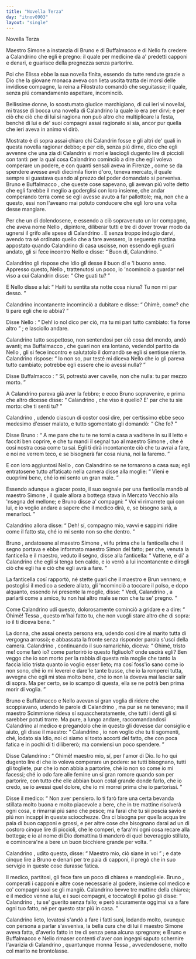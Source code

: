 ```yaml
---
title: "Novella Terza"
day: "itnov0903"
layout: "single"
---
```

<html>
 <head>
 </head>
 <body>
  <div id="nov0903" type="novella" who="filostrato">
   <head>
    Novella Terza
   </head>
   <argument>
    <p>
     <milestone id="p09030001"/>
     <name persref="simone" type="person">
      Maestro Simone
     </name>
     a instanzia di
     <name persref="bruno" type="person">
      Bruno
     </name>
     e di
     <name persref="buffalmacco" type="person">
      Buffalmacco
     </name>
     e di
     <name persref="nellodidino" type="person">
      Nello
     </name>
     fa credere a
     <name persref="calandrino" type="person">
      Calandrino
     </name>
     che egli &egrave; pregno: il quale per medicine d&agrave; a' predetti capponi e denari, e guarisce della pregnezza senza partorire.
    </p>
   </argument>
   <div3 type="commentary" who="author">
    <p>
     <milestone id="p09030002"/>
     Poi che
     <name persref="elissa" type="person">
      Elissa
     </name>
     ebbe la sua novella finita, essendo da tutte rendute grazie a Dio che la giovane monaca aveva con lieta uscita tratta dei morsi delle invidiose compagne,
     <name persref="emilia" type="person">
      la reina
     </name>
     a
     <name persref="filostrato" type="person">
      Filostrato
     </name>
     comand&ograve; che seguitasse; il quale, senza pi&uacute; comandamento aspettare, incominci&ograve;.
    </p>
   </div3>
   <div3 type="commentary" who="filostrato">
    <p>
     <milestone id="p09030003"/>
     Bellissime donne, lo scostumato giudice marchigiano, di cui ieri vi novellai, mi trasse di bocca una novella di
     <name persref="calandrino" type="person">
      Calandrino
     </name>
     la quale io era per dirvi; e per ci&ograve; che ci&ograve; che di lui si ragiona non pu&ograve; altro che multiplicare la festa, bench&eacute; di lui e de' suoi compagni assai ragionato si sia, ancor pur quella che ieri aveva in animo vi dir&ograve;.
    </p>
   </div3>
   <p>
    <milestone id="p09030004"/>
    Mostrato &egrave; di sopra assai chiaro chi
    <name persref="calandrino" type="person">
     Calandrin
    </name>
    fosse e gli altri de' quali in questa novella ragionar debbo; e per ci&ograve;, senza pi&uacute; dirne, dico che egli avvenne che una zia di
    <name persref="calandrino" type="person">
     Calandrin
    </name>
    si mor&iacute; e lasciogli dugento lire di piccioli con tanti: per la qual cosa
    <name persref="calandrino" type="person">
     Calandrino
    </name>
    cominci&ograve; a dire che egli voleva comperare un podere, e con quanti sensali aveva in
    <name placeref="firenze" type="place">
     Firenze
    </name>
    , come se da spendere avesse avuti diecimila fiorin d'oro, teneva mercato, il quale sempre si guastava quando al prezzo del poder domandato si perveniva.
    <milestone id="p09030005"/>
    <name persref="bruno" type="person">
     Bruno
    </name>
    e
    <name persref="buffalmacco" type="person">
     Buffalmacco
    </name>
    , che queste cose sapevano, gli avevan pi&uacute; volte detto che egli farebbe il meglio a goderglisi con loro insieme, che andar comperando terra come se egli avesse avuto a far pallottole; ma, non che a questo, essi non l'aveano mai potuto conducere che egli loro una volta desse mangiare.
   </p>
   <p>
    <milestone id="p09030006"/>
    Per che un d&iacute; dolendosene, e essendo a ci&ograve; sopravenuto un lor compagno, che aveva nome
    <name persref="nellodidino" type="person">
     Nello
    </name>
    , dipintore, diliberar tutti e tre di dover trovar modo da ugnersi il grifo alle spese di
    <name persref="calandrino" type="person">
     Calandrino
    </name>
    . E senza troppo indugio darvi, avendo tra s&eacute; ordinato quello che a fare avessero, la seguente mattina appostato quando
    <name persref="calandrino" type="person">
     Calandrino
    </name>
    di casa uscisse, non essendo egli guari andato, gli si fece incontro
    <name persref="nellodidino" type="person">
     Nello
    </name>
    e disse:
    <q direct="unspecified" who="nellodidino">
     Buon d&iacute;,
     <name persref="calandrino" type="person">
      Calandrino.
     </name>
    </q>
   </p>
   <p>
    <milestone id="p09030007"/>
    <name persref="calandrino" type="person">
     Calandrino
    </name>
    gli rispose che Idio gli desse il buon d&iacute; e 'l buono anno. Appresso questo,
    <name persref="nellodidino" type="person">
     Nello
    </name>
    , trattenutosi un poco, lo 'ncominci&ograve; a guardar nel viso a cui
    <name persref="calandrino" type="person">
     Calandrin
    </name>
    disse:
    <q direct="unspecified" who="calandrino">
     Che guati tu?
    </q>
   </p>
   <p>
    <milestone id="p09030008"/>
    E
    <name persref="nellodidino" type="person">
     Nello
    </name>
    disse a lui:
    <q direct="unspecified" who="nellodidino">
     Haiti tu sentita sta notte cosa niuna? Tu non mi par desso.
    </q>
   </p>
   <p>
    <milestone id="p09030009"/>
    <name persref="calandrino" type="person">
     Calandrino
    </name>
    incontanente incominci&ograve; a dubitare e disse:
    <q direct="unspecified" who="calandrino">
     Ohim&egrave;, come? che ti pare egli che io abbia?
    </q>
   </p>
   <p>
    <milestone id="p09030010"/>
    Disse
    <name persref="nellodidino" type="person">
     Nello
    </name>
    :
    <q direct="unspecified" who="nellodidino">
     Deh! io nol dico per ci&ograve;, ma tu mi pari tutto cambiato: fia forse altro
    </q>
    ; e lasciollo andare.
   </p>
   <p>
    <milestone id="p09030011"/>
    <name persref="calandrino" type="person">
     Calandrino
    </name>
    tutto sospettoso, non sentendosi per ci&ograve; cosa del mondo, and&ograve; avanti; ma
    <name persref="buffalmacco" type="person">
     Buffalmacco
    </name>
    , che guari non era lontano, vedendol partito da
    <name persref="nellodidino" type="person">
     Nello
    </name>
    , gli si fece incontro e salutatolo il domand&ograve; se egli si sentisse niente.
    <name persref="calandrino" type="person">
     Calandrino
    </name>
    rispose:
    <q direct="unspecified" who="calandrino">
     Io non so, pur test&eacute; mi diceva
     <name persref="nellodidino" type="person">
      Nello
     </name>
     che io gli pareva tutto cambiato; potrebbe egli essere che io avessi nulla?
    </q>
   </p>
   <p>
    <milestone id="p09030012"/>
    Disse
    <name persref="buffalmacco" type="person">
     Buffalmacco
    </name>
    :
    <q direct="unspecified" who="buffalmacco">
     S&iacute;, potrest&uacute; aver cavelle, non che nulla: tu par mezzo morto.
    </q>
   </p>
   <p>
    <milestone id="p09030013"/>
    A
    <name persref="calandrino" type="person">
     Calandrino
    </name>
    pareva gi&agrave; aver la febbre; e ecco
    <name persref="bruno" type="person">
     Bruno
    </name>
    sopravenire, e prima che altro dicesse disse:
    <q direct="unspecified" who="bruno">
     <name persref="calandrino" type="person">
      Calandrino
     </name>
     , che viso &egrave; quello? E' par che tu sie morto: che ti senti tu?
    </q>
   </p>
   <p>
    <milestone id="p09030014"/>
    <name persref="calandrino" type="person">
     Calandrino
    </name>
    , udendo ciascun di costor cos&iacute; dire, per certissimo ebbe seco medesimo d'esser malato, e tutto sgomentato gli domand&ograve;:
    <q direct="unspecified" who="calandrino">
     Che fo?
    </q>
   </p>
   <p>
    <milestone id="p09030015"/>
    Disse
    <name persref="bruno" type="person">
     Bruno
    </name>
    :
    <q direct="unspecified" who="bruno">
     A me pare che tu te ne torni a casa a vaditene in su il letto e facciti ben coprire, e che tu mandi il segnal tuo al
     <name persref="simone" type="person">
      maestro Simone
     </name>
     , che &egrave; cos&iacute; nostra cosa come tu sai. Egli ti dir&agrave; incontanente ci&ograve; che tu avrai a fare, e noi ne verrem teco, e se bisogner&agrave; far cosa niuna, noi la faremo.
    </q>
   </p>
   <p>
    <milestone id="p09030016"/>
    E con loro aggiuntosi
    <name persref="nellodidino" type="person">
     Nello
    </name>
    , con
    <name persref="calandrino" type="person">
     Calandrino
    </name>
    se ne tornarono a casa sua; egli entratosene tutto affaticato nella camera disse alla moglie:
    <q direct="unspecified" who="calandrino">
     Vieni e cuoprimi bene, ch&eacute; io mi sento un gran male.
    </q>
   </p>
   <p>
    <milestone id="p09030017"/>
    Essendo adunque a giacer posto, il suo segnale per una fanticella mand&ograve; al
    <name persref="simone" type="person">
     maestro Simone
    </name>
    , il quale allora a bottega stava in
    <name placeref="viacocomero" type="place">
     Mercato Vecchio
    </name>
    alla 'nsegna del mellone; e
    <name persref="bruno" type="person">
     Bruno
    </name>
    disse a' compagni:
    <q direct="unspecified" who="bruno">
     Voi vi rimarrete qui con lui, e io voglio andare a sapere che il medico dir&agrave;, e, se bisogno sar&agrave;, a menarloci.
    </q>
   </p>
   <p>
    <milestone id="p09030018"/>
    <name persref="calandrino" type="person">
     Calandrino
    </name>
    allora disse:
    <q direct="unspecified" who="calandrino">
     Deh! s&iacute;, compagno mio, vavvi e sappimi ridire come il fatto sta, ch&eacute; io mi sento non so che dentro.
    </q>
   </p>
   <p>
    <milestone id="p09030019"/>
    <name persref="bruno" type="person">
     Bruno
    </name>
    , andatosene al
    <name persref="simone" type="person">
     maestro Simone
    </name>
    , vi fu prima che la fanticella che il segno portava e ebbe informato
    <name persref="simone" type="person">
     maestro Simon
    </name>
    del fatto; per che, venuta la fanticella e il maestro, veduto il segno, disse alla fanticella:
    <q direct="unspecified">
     Vattene, e di' a
     <name persref="calandrino" type="person">
      Calandrino
     </name>
     che egli si tenga ben caldo, e io verr&ograve; a lui incontanente e dirogli ci&ograve; che egli ha e ci&ograve; che egli avr&agrave; a fare.
    </q>
   </p>
   <p>
    <milestone id="p09030020"/>
    La fanticella cos&iacute; rapport&ograve;, n&eacute; stette guari che il maestro e
    <name persref="bruno" type="person">
     Brun
    </name>
    vennero; e postoglisi il medico a sedere allato, gli 'ncominci&ograve; a toccare il polso, e dopo alquanto, essendo ivi presente la moglie, disse:
    <q direct="unspecified" who="simone">
     Vedi,
     <name persref="calandrino" type="person">
      Calandrino
     </name>
     , a parlarti come a amico, tu non hai altro male se non che tu se' pregno.
    </q>
   </p>
   <p>
    <milestone id="p09030021"/>
    Come
    <name persref="calandrino" type="person">
     Calandrino
    </name>
    ud&iacute; questo, dolorosamente cominci&ograve; a gridare e a dire:
    <q direct="unspecified" who="calandrino">
     Ohim&egrave;!
     <name persref="tessa" type="person">
      Tessa
     </name>
     , questo m'hai fatto tu, che non vuogli stare altro che di sopra: io il ti diceva bene.
    </q>
   </p>
   <p>
    <milestone id="p09030022"/>
    La donna, che assai onesta persona era, udendo cos&iacute; dire al marito tutta di vergogna arross&ograve;; e abbassata la fronte senza risponder parola s'usc&iacute; della camera.
    <milestone id="p09030023"/>
    <name persref="calandrino" type="person">
     Calandrino
    </name>
    , continuando il suo ramarichio, diceva:
    <q direct="unspecified" who="calandrino">
     Ohim&egrave;, tristo me! come far&ograve; io? come partorir&ograve; io questo figliuolo? onde uscir&agrave; egli? Ben veggo che io son morto per la rabbia di questa mia moglie che tanto la faccia Idio trista quanto io voglio esser lieto;
     <milestone id="p09030024"/>
     ma cos&iacute; foss'io sano come io non sono, ch&eacute; io mi leverei e dare'le tante busse, che io la romperei tutta, avvegna che egli mi stea molto bene, ch&eacute; io non la doveva mai lasciar salir di sopra. Ma per certo, se io scampo di questa, ella se ne potr&agrave; ben prima morir di voglia.
    </q>
   </p>
   <p>
    <milestone id="p09030025"/>
    <name persref="bruno" type="person">
     Bruno
    </name>
    e
    <name persref="buffalmacco" type="person">
     Buffalmacco
    </name>
    e
    <name persref="nellodidino" type="person">
     Nello
    </name>
    avevan s&iacute; gran voglia di ridere che scoppiavano, udendo le parole di
    <name persref="calandrino" type="person">
     Calandrino
    </name>
    , ma pur se ne tenevano; ma il
    <name persref="simone" type="person">
     maestro Scimmione
    </name>
    rideva s&iacute; squaccheratamente, che tutti i denti gli si sarebber potuti trarre.
    <milestone id="p09030026"/>
    Ma pure, a lungo andare, raccomandandosi
    <name persref="calandrino" type="person">
     Calandrino
    </name>
    al medico e pregandolo che in questo gli dovesse dar consiglio e aiuto, gli disse il maestro:
    <q direct="unspecified" who="simone">
     <name persref="calandrino" type="person">
      Calandrino
     </name>
     , io non voglio che tu ti sgomenti, ch&eacute;, lodato sia Idio, noi ci siamo s&iacute; tosto accorti del fatto, che con poca fatica e in pochi d&iacute; ti diliberer&ograve;; ma conviensi un poco spendere.
    </q>
   </p>
   <p>
    <milestone id="p09030027"/>
    Disse
    <name persref="calandrino" type="person">
     Calandrino
    </name>
    :
    <q direct="unspecified" who="calandrino">
     Ohim&egrave;! maestro mio, s&iacute;, per l'amor di Dio. Io ho qui dugento lire di che io voleva comperare un podere: se tutti bisognano, tutti gli togliete, pur che io non abbia a partorire, ch&eacute; io non so come io mi facessi; ch&eacute; io odo fare alle femine un s&iacute; gran romore quando son per partorire, con tutto che elle abbian buon cotal grande donde farlo, che io credo, se io avessi quel dolore, che io mi morrei prima che io partorissi.
    </q>
   </p>
   <p>
    <milestone id="p09030028"/>
    Disse il medico:
    <q direct="unspecified" who="simone">
     Non aver pensiero. Io ti far&ograve; fare una certa bevanda stillata molto buona e molto piacevole a bere, che in tre mattine risolver&agrave; ogni cosa, e rimarrai pi&uacute; sano che pesce; ma farai che tu sii poscia savio e pi&uacute; non incappi in queste sciocchezze.
     <milestone id="p09030029"/>
     Ora ci bisogna per quella acqua tre paia di buon capponi e grossi, e per altre cose che bisognano darai ad un di costoro cinque lire di piccioli, che le comperi, e fara'mi ogni cosa recare alla bottega; e io al nome di Dio domattina ti mander&ograve; di quel beveraggio stillato, e comincera'ne a bere un buon bicchiere grande per volta.
    </q>
   </p>
   <p>
    <milestone id="p09030030"/>
    <name persref="calandrino" type="person">
     Calandrino
    </name>
    , udito questo, disse:
    <q direct="unspecified" who="calandrino">
     Maestro mio, ci&ograve; siane in voi
    </q>
    ; e date cinque lire a
    <name persref="bruno" type="person">
     Bruno
    </name>
    e denari per tre paia di capponi, il preg&ograve; che in suo servigio in queste cose durasse fatica.
   </p>
   <p>
    <milestone id="p09030031"/>
    Il medico, partitosi, gli fece fare un poco di chiarea e mandogliele.
    <name persref="bruno" type="person">
     Bruno
    </name>
    , comperati i capponi e altre cose necessarie al godere, insieme col medico e co' compagni suoi se gli mangi&ograve;.
    <milestone id="p09030032"/>
    <name persref="calandrino" type="person">
     Calandrino
    </name>
    bevve tre mattine della chiarea; e il medico venne a lui, e i suoi compagni, e toccatogli il polso gli disse:
    <q direct="unspecified" who="simone">
     <name persref="calandrino" type="person">
      Calandrino
     </name>
     , tu se' guerito senza fallo; e per&ograve; sicuramente oggimai va a fare ogni tuo fatto, n&eacute; per questo star pi&uacute; in casa.
    </q>
   </p>
   <p>
    <milestone id="p09030033"/>
    <name persref="calandrino" type="person">
     Calandrino
    </name>
    lieto, levatosi s'and&ograve; a fare i fatti suoi, lodando molto, ovunque con persona a parlar s'avveniva, la bella cura che di lui il
    <name persref="simone" type="person">
     maestro Simone
    </name>
    aveva fatta, d'averlo fatto in tre d&iacute; senza pena alcuna spregnare; e
    <name persref="bruno" type="person">
     Bruno
    </name>
    e
    <name persref="buffalmacco" type="person">
     Buffalmacco
    </name>
    e
    <name persref="nellodidino" type="person">
     Nello
    </name>
    rimaser contenti d'aver con ingegni saputo schernire l'avarizia di
    <name persref="calandrino" type="person">
     Calandrino
    </name>
    , quantunque
    <name persref="tessa" type="person">
     monna Tessa
    </name>
    , avvedendosene, molto col marito ne brontolasse.
   </p>
  </div>
 </body>
</html>